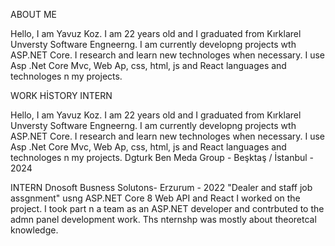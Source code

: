 ABOUT ME

Hello, I am Yavuz Koz. I am 22 years old and I graduated from
Kırklarel Unversty Software Engneerng. I am currently developng
projects wth ASP.NET Core. I research and learn new technologes
when necessary. I use Asp .Net Core Mvc, Web Ap, css, html, js and
React languages and technologes n my projects.

WORK HİSTORY
INTERN

Hello, I am Yavuz Koz. I am 22 years old and I graduated from
Kırklarel Unversty Software Engneerng. I am currently developng
projects wth ASP.NET Core. I research and learn new technologes
when necessary. I use Asp .Net Core Mvc, Web Ap, css, html, js and
React languages and technologes n my projects.
Dgturk Ben Meda Group - Beşktaş / İstanbul - 2024

INTERN
Dnosoft Busness Solutons- Erzurum - 2022
"Dealer and staff job assgnment" usng ASP.NET Core 8 Web API
and React I worked on the project.
I took part n a team as an ASP.NET developer and contrbuted to
the admn panel development work. Ths nternshp was mostly
about theoretcal knowledge.
<!--
**kzyavuz/kzyavuz** is a ✨ _special_ ✨ repository because its `README.md` (this file) appears on your GitHub profile.

Here are some ideas to get you started:

- 🔭 I’m currently working on ...
- 🌱 I’m currently learning ...
- 👯 I’m looking to collaborate on ...
- 🤔 I’m looking for help with ...
- 💬 Ask me about ...
- 📫 How to reach me: ...
- 😄 Pronouns: ...
- ⚡ Fun fact: ...
-->

